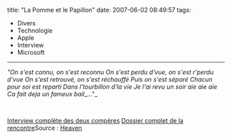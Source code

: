 title: "La Pomme et le Papillon"
date: 2007-06-02 08:49:57
tags:
  - Divers
  - Technologie
  - Apple
  - Interview
  - Microsoft
---

_"On s'est connu, on s'est reconnu
On s'est perdu d'vue, on s'est r'perdu d'vue
On s'est retrouvé, on s'est réchauffé
Puis on s'est séparé
Chacun pour soi est reparti
Dans l'tourbillon d'la vie
Je l'ai revu un soir aie aie aie
Ca fait deja un fameux bail__&#8230;"_

&nbsp;

[Interview complète des deux compères](//allthingsd.com/20070530/d5-gates-jobs-interview/)
[Dossier complet de la rencontre](//allthingsd.com/20070530/steve-jobs-and-bill-gates-together-part-1-of-7/)Source&nbsp;: [Heaven](//heaven.fr/2007/06/01/ils-se-sont-aimes/)